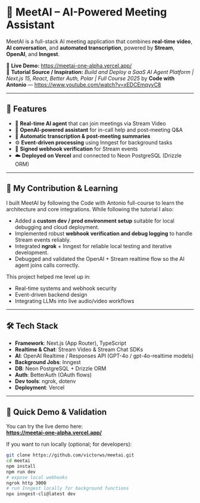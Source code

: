 # 🤖 MeetAI – AI-Powered Meeting Assistant

MeetAI is a full-stack AI meeting application that combines **real-time video**, **AI conversation**, and **automated transcription**, powered by **Stream**, **OpenAI**, and **Inngest**.

🔗 **Live Demo:** https://meetai-one-alpha.vercel.app/  
🎥 **Tutorial Source / Inspiration:** *Build and Deploy a SaaS AI Agent Platform | Next.js 15, React, Better Auth, Polar | Full Course 2025* by **Code with Antonio** — https://www.youtube.com/watch?v=xEDCEmqyvC8

---

## 🚀 Features

- 🎥 **Real-time AI agent** that can join meetings via Stream Video  
- 🧠 **OpenAI-powered assistant** for in-call help and post-meeting Q&A  
- 📝 **Automatic transcription & post-meeting summaries**  
- ⚙️ **Event-driven processing** using Inngest for background tasks  
- 🔐 **Signed webhook verification** for Stream events  
- ☁️ **Deployed on Vercel** and connected to Neon PostgreSQL (Drizzle ORM)

---

## 🧠 My Contribution & Learning

I built MeetAI by following the Code with Antonio full-course to learn the architecture and core integrations. While following the tutorial I also:

- Added a **custom dev / prod environment setup** suitable for local debugging and cloud deployment.
- Implemented robust **webhook verification and debug logging** to handle Stream events reliably.
- Integrated **ngrok** + Inngest for reliable local testing and iterative development.
- Debugged and validated the OpenAI + Stream realtime flow so the AI agent joins calls correctly.

This project helped me level up in:
- Real-time systems and webhook security  
- Event-driven backend design  
- Integrating LLMs into live audio/video workflows

---

## 🛠 Tech Stack

- **Framework**: Next.js (App Router), TypeScript  
- **Realtime & Chat**: Stream Video & Stream Chat SDKs  
- **AI**: OpenAI Realtime / Responses API (GPT-4o / gpt-4o-realtime models)  
- **Background Jobs**: Inngest  
- **DB**: Neon PostgreSQL + Drizzle ORM  
- **Auth**: BetterAuth (OAuth flows)  
- **Dev tools**: ngrok, dotenv  
- **Deployment**: Vercel

---

## 🧩 Quick Demo & Validation

You can try the live demo here:  
**https://meetai-one-alpha.vercel.app/**

If you want to run locally (optional; for developers):

```bash
git clone https://github.com/victorws/meetai.git
cd meetai
npm install
npm run dev
# expose local webhooks
ngrok http 3000
# run Inngest locally for background functions
npx inngest-cli@latest dev
